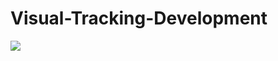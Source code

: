 # Visual-Tracking-Development
![](https://github.com/DavidZhangdw/Visual-Tracking-Development/blob/master/img/Trackers%20.png?raw=true)
